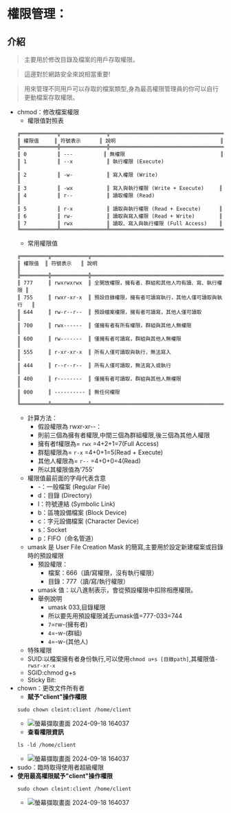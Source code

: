# 權限管理：
## 介紹
> 主要用於修改目錄及檔案的用戶存取權限。

> 這邊對於網路安全來說相當重要!

> 用來管理不同用戶可以存取的檔案類型,身為最高權限管理員的你可以自行更動檔案存取權限。
- chmod：修改檔案權限
  - 權限值對照表
  ```
  ╔════════════╦═══════════════╦═════════════════════════════════════╗
  ║ 權限值     ║ 符號表示      ║ 說明                                  ║
  ╠════════════╬═══════════════╬═════════════════════════════════════╣
  ║ 0          ║ ---          ║ 無權限                               ║
  ║ 1          ║ --x           ║ 執行權限 (Execute)                   ║
  ║ 2          ║ -w-           ║ 寫入權限 (Write)                     ║
  ║ 3          ║ -wx           ║ 寫入與執行權限 (Write + Execute)     ║
  ║ 4          ║ r--           ║ 讀取權限 (Read)                      ║
  ║ 5          ║ r-x           ║ 讀取與執行權限 (Read + Execute)      ║
  ║ 6          ║ rw-           ║ 讀取與寫入權限 (Read + Write)        ║
  ║ 7          ║ rwx           ║ 讀取、寫入與執行權限 (Full Access)    ║
  ╚════════════╩═══════════════╩═════════════════════════════════════╝
  ```
  - 常用權限值
  ```
  ╔═════════╦════════════╦════════════════════════════════════════════════════╗
  ║ 權限值  ║ 符號表示   ║ 說明                                               ║
  ╠═════════╬════════════╬════════════════════════════════════════════════════╣
  ║ 777     ║ rwxrwxrwx  ║ 全開放權限，擁有者、群組和其他人均有讀、寫、執行權限 ║
  ║ 755     ║ rwxr-xr-x  ║ 預設目錄權限，擁有者可讀寫執行，其他人僅可讀取與執行   ║
  ║ 644     ║ rw-r--r--  ║ 預設檔案權限，擁有者可讀寫，其他人僅可讀取             ║
  ║ 700     ║ rwx------  ║ 僅擁有者有所有權限，群組與其他人無權限                ║
  ║ 600     ║ rw-------  ║ 僅擁有者可讀寫，群組與其他人無權限                    ║
  ║ 555     ║ r-xr-xr-x  ║ 所有人僅可讀取與執行，無法寫入                        ║
  ║ 444     ║ r--r--r--  ║ 所有人僅可讀取，無法寫入或執行                        ║
  ║ 400     ║ r--------  ║ 僅擁有者可讀取，群組與其他人無權限                    ║
  ║ 000     ║ ---------- ║ 無任何權限                                          ║
  ╚═════════╩════════════╩════════════════════════════════════════════════════╝

  ```
  - 計算方法：
    - 假設權限為 rwxr-xr--：
    - 則前三個為擁有者權限,中間三個為群組權限,後三個為其他人權限
    - 擁有者f權限為= `rwx` =4+2+1=7(Full Access)
    - 群駔權限為= `r-x` =4+0+1=5(Read + Execute)
    - 其他人權限為= `r--` =4+0+0=4(Read)
    - 所以其權限值為'755'
  - 權限值最前面的字母代表含意
    - -：一般檔案 (Regular File)
    - d：目錄 (Directory)
    - l：符號連結 (Symbolic Link)
    - b：區塊設備檔案 (Block Device)
    - c：字元設備檔案 (Character Device)
    - s：Socket
    - p：FIFO（命名管道）
  - umask 是 User File Creation Mask 的簡寫,主要用於設定新建檔案或目錄時的預設權限
    - 預設權限：
      - 檔案：666（讀/寫權限，沒有執行權限）
      - 目錄：777（讀/寫/執行權限）
    - umask 值：以八進制表示，會從預設權限中扣除相應權限。
    - 舉例說明
      - umask 033,目錄權限
      - 所以要先用預設權限減去umask值=777-033=744
      - `7`=rw-(擁有者)
      - `4`=-w-(群組)
      - `4`=-w-(其他人)
  - 特殊權限
  - SUID:以檔案擁有者身份執行,可以使用`chmod u+s [目錄path]`,其權限值`-rwsr-xr-x`
  - SGID:chmod g+s
  - Sticky Bit:
- chown：更改文件所有者
  - **賦予"client"操作權限**
  ```
  sudo chown cleint:client /home/client
  ```
  - ![螢幕擷取畫面 2024-09-18 164037](https://github.com/user-attachments/assets/54a3928f-83f8-4455-9d11-f30f124a3bf8)
  - **查看權限資訊**
  ```
  ls -ld /home/client
  ```
  - ![螢幕擷取畫面 2024-09-18 164037](https://github.com/user-attachments/assets/54a3928f-83f8-4455-9d11-f30f124a3bf8)
- sudo：臨時取得使用者超級權限
- **使用最高權限賦予"client"操作權限**
  ```
  sudo chown cleint:client /home/client
  ```
  - ![螢幕擷取畫面 2024-09-18 164037](https://github.com/user-attachments/assets/54a3928f-83f8-4455-9d11-f30f124a3bf8)
